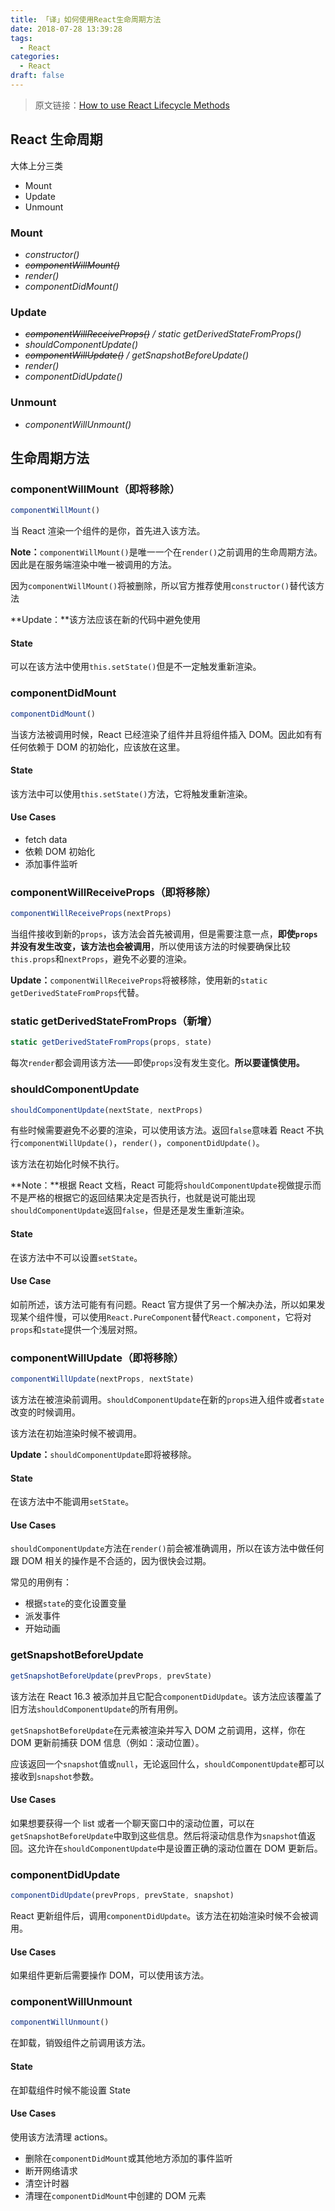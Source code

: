 ```yaml
---
title: 「译」如何使用React生命周期方法
date: 2018-07-28 13:39:28
tags:
  - React
categories:
  - React
draft: false
---
```


> 原文链接：[How to use React Lifecycle Methods](https://www.andreasreiterer.at/reactjs-lifecycle-methods/)
<!--more-->
## React 生命周期

大体上分三类

- Mount
- Update
- Unmount

### Mount

- _constructor()_
- _~~componentWillMount()~~_
- _render()_
- _componentDidMount()_

### Update

- _~~componentWillReceiveProps()~~ / static getDerivedStateFromProps()_
- _shouldComponentUpdate()_
- _~~componentWillUpdate()~~ / getSnapshotBeforeUpdate()_
- _render()_
- _componentDidUpdate()_

### Unmount

- _componentWillUnmount()_

## 生命周期方法

### componentWillMount（即将移除）

```javascript
componentWillMount()
```

当 React 渲染一个组件的是你，首先进入该方法。

**Note：**`componentWillMount()`是唯一一个在`render()`之前调用的生命周期方法。因此是在服务端渲染中唯一被调用的方法。

因为`componentWillMount()`将被删除，所以官方推荐使用`constructor()`替代该方法

**Update：**该方法应该在新的代码中避免使用

#### State

可以在该方法中使用`this.setState()`但是不一定触发重新渲染。

### componentDidMount

```javascript
componentDidMount()
```

当该方法被调用时候，React 已经渲染了组件并且将组件插入 DOM。因此如有有任何依赖于 DOM 的初始化，应该放在这里。

#### State

该方法中可以使用`this.setState()`方法，它将触发重新渲染。

#### Use Cases

- fetch data
- 依赖 DOM 初始化
- 添加事件监听

### componentWillReceiveProps（即将移除）

```javascript
componentWillReceiveProps(nextProps)
```

当组件接收到新的`props`，该方法会首先被调用，但是需要注意一点，**即使`props`并没有发生改变，该方法也会被调用**，所以使用该方法的时候要确保比较`this.props`和`nextProps`，避免不必要的渲染。

**Update：**`componentWillReceiveProps`将被移除，使用新的`static getDerivedStateFromProps`代替。

### static getDerivedStateFromProps（新增）

```javascript
static getDerivedStateFromProps(props, state)
```

每次`render`都会调用该方法——即使`props`没有发生变化。**所以要谨慎使用。**

### shouldComponentUpdate

```javascript
shouldComponentUpdate(nextState, nextProps)
```

有些时候需要避免不必要的渲染，可以使用该方法。返回`false`意味着 React 不执行`componentWillUpdate()`，`render()`，`componentDidUpdate()`。

该方法在初始化时候不执行。

**Note：**根据 React 文档，React 可能将`shouldComponentUpdate`视做提示而不是严格的根据它的返回结果决定是否执行，也就是说可能出现`shouldComponentUpdate`返回`false`，但是还是发生重新渲染。

#### State

在该方法中不可以设置`setState`。

#### Use Case

如前所述，该方法可能有有问题。React 官方提供了另一个解决办法，所以如果发现某个组件慢，可以使用`React.PureComponent`替代`React.component`，它将对`props`和`state`提供一个浅层对照。

### componentWillUpdate（即将移除）

```javascript
componentWillUpdate(nextProps, nextState)
```

该方法在被渲染前调用。`shouldComponentUpdate`在新的`props`进入组件或者`state`改变的时候调用。

该方法在初始渲染时候不被调用。

**Update：**`shouldComponentUpdate`即将被移除。

#### State

在该方法中不能调用`setState`。

#### Use Cases

`shouldComponentUpdate`方法在`render()`前会被准确调用，所以在该方法中做任何跟 DOM 相关的操作是不合适的，因为很快会过期。

常见的用例有：

- 根据`state`的变化设置变量
- 派发事件
- 开始动画

### getSnapshotBeforeUpdate

```javascript
getSnapshotBeforeUpdate(prevProps, prevState)
```

该方法在 React 16.3 被添加并且它配合`componentDidUpdate`。该方法应该覆盖了旧方法`shouldComponentUpdate`的所有用例。

`getSnapshotBeforeUpdate`在元素被渲染并写入 DOM 之前调用，这样，你在 DOM 更新前捕获 DOM 信息（例如：滚动位置）。

应该返回一个`snapshot`值或`null`，无论返回什么，`shouldComponentUpdate`都可以接收到`snapshot`参数。

#### Use Cases

如果想要获得一个 list 或者一个聊天窗口中的滚动位置，可以在`getSnapshotBeforeUpdate`中取到这些信息。然后将滚动信息作为`snapshot`值返回。这允许在`shouldComponentUpdate`中是设置正确的滚动位置在 DOM 更新后。

### componentDidUpdate

```javascript
componentDidUpdate(prevProps, prevState, snapshot)
```

React 更新组件后，调用`componentDidUpdate`。该方法在初始渲染时候不会被调用。

#### Use Cases

如果组件更新后需要操作 DOM，可以使用该方法。

### componentWillUnmount

```javascript
componentWillUnmount()
```

在卸载，销毁组件之前调用该方法。

#### State

在卸载组件时候不能设置 State

#### Use Cases

使用该方法清理 actions。

- 删除在`componentDidMount`或其他地方添加的事件监听
- 断开网络请求
- 清空计时器
- 清理在`componentDidMount`中创建的 DOM 元素
